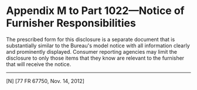 # Appendix M to Part 1022—Notice of Furnisher Responsibilities


The prescribed form for this disclosure is a separate document that is substantially similar to the Bureau's model notice with all information clearly and prominently displayed. Consumer reporting agencies may limit the disclosure to only those items that they know are relevant to the furnisher that will receive the notice.



---

[N] [77 FR 67750, Nov. 14, 2012]




